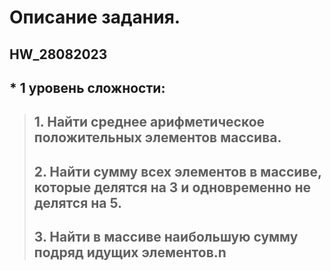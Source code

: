 # **Описание задания.**

## **HW_28082023**
## * 1 уровень сложности: 
> ##  1. Найти среднее арифметическое положительных элементов массива.
> ##  2. Найти сумму всех элементов в массиве, которые делятся на 3 и одновременно не делятся на 5.
> ##  3. Найти в массиве наибольшую сумму подряд идущих элементов.n
